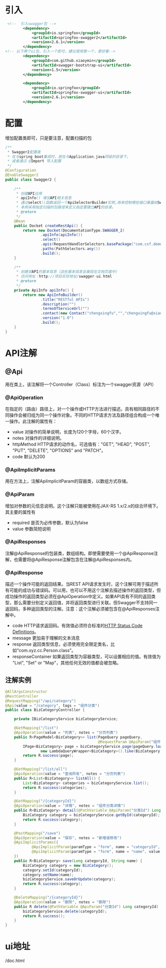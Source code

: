 # 引入

```xml
 <!--  引入swagger包 -->
        <dependency>
            <groupId>io.springfox</groupId>
            <artifactId>springfox-swagger2</artifactId>
            <version>2.6.1</version>
        </dependency>
<!-- 以下两个ui包，引入一个即可，建议使用第一个，更好看-->
        <dependency>
            <groupId>com.github.xiaoymin</groupId>
            <artifactId>swagger-bootstrap-ui</artifactId>
            <version>1.5</version>
        </dependency>

        <dependency>
            <groupId>io.springfox</groupId>
            <artifactId>springfox-swagger-ui</artifactId>
            <version>2.6.1</version>
        </dependency>
```

# 配置

增加配置类即可，只是要注意，配置扫描的包

```java
/**
 * Swagger2配置类
 * 在与spring boot集成时，放在与Application.java同级的目录下。
 * 或者通过 @Import 导入配置
 */
@Configuration
@EnableSwagger2
public class Swagger2 {
    
    /**
     * 创建API应用
     * apiInfo() 增加API相关信息
     * 通过select()函数返回一个ApiSelectorBuilder实例,用来控制哪些接口暴露给Swagger来展现，
     * 本例采用指定扫描的包路径来定义指定要建立API的目录。
     * @return
     */
    @Bean
    public Docket createRestApi() {
        return new Docket(DocumentationType.SWAGGER_2)
                .apiInfo(apiInfo())
                .select()
                .apis(RequestHandlerSelectors.basePackage("com.cxf.demo.controller"))
                .paths(PathSelectors.any())
                .build();
    }
    
    /**
     * 创建该API的基本信息（这些基本信息会展现在文档页面中）
     * 访问地址：http://项目实际地址/swagger-ui.html
     * @return
     */
    private ApiInfo apiInfo() {
        return new ApiInfoBuilder()
                .title("RESTful APIs")
                .description("")
                .termsOfServiceUrl("")
                .contact(new Contact("chengxingfu","","chengxingfu@xiaomi.com"))
                .version("1.0")
                .build();
    }
}

```

# API注解

## @Api

用在类上，该注解将一个Controller（Class）标注为一个swagger资源（API）

### @ApiOperation

在指定的（路由）路径上，对一个操作或HTTP方法进行描述。具有相同路径的不同操作会被归组为同一个操作对象。不同的HTTP请求方法及路径组合构成一个唯一操作。此注解的属性有：

- value 对操作的简单说明，长度为120个字母，60个汉字。
- notes 对操作的详细说明。
- httpMethod HTTP请求的动作名，可选值有："GET", "HEAD", "POST", "PUT", "DELETE", "OPTIONS" and "PATCH"。
- code 默认为200

### @ApiImplicitParams

用在方法上，注解ApiImplicitParam的容器类，以数组方式存储。

### @ApiParam

增加对参数的元信息说明。这个注解只能被使用在JAX-RS 1.x/2.x的综合环境下。其主要的属性有

- required 是否为必传参数，默认为false
- value 参数简短说明

### @ApiResponses

注解@ApiResponse的包装类，数组结构。即使需要使用一个@ApiResponse注解，也需要将@ApiResponse注解包含在注解@ApiResponses内。

### @ApiResponse

描述一个操作可能的返回结果。当REST API请求发生时，这个注解可用于描述所有可能的成功与错误码。可以用，也可以不用这个注解去描述操作的返回类型，但成功操作的返回类型必须在@ApiOperation中定义。如果API具有不同的返回类型，那么需要分别定义返回值，并将返回类型进行关联。但Swagger不支持同一返回码，多种返回类型的注解。注意：这个注解必须被包含在@ApiResponses注解中。

- code HTTP请求返回码。有效值必须符合标准的[HTTP Status Code Definitions](https://link.jianshu.com/?t=http://www.w3.org/Protocols/rfc2616/rfc2616-sec10.html)。
- message 更加易于理解的文本消息
- response 返回类型信息，必须使用完全限定类名，比如“com.xyz.cc.Person.class”。
- responseContainer 如果返回类型为容器类型，可以设置相应的值。有效值为 "List", "Set" or "Map"，其他任何无效的值都会被忽略。



## 注解实例

```java
@AllArgsConstructor
@RestController
@RequestMapping("/api/category")
@Api(value = "/category", tags = "组件分类")
public class BizCategoryController {

    private IBizCategoryService bizCategoryService;

    @GetMapping("/list")
    @ApiOperation(value = "列表", notes = "分页列表")
    public R<PageModel<BizCategory>> list(PageQuery pageQuery,
                                          @RequestParam @ApiParam("组件分类名称") String name) {
        IPage<BizCategory> page = bizCategoryService.page(pageQuery.loadPage(),
                new LambdaQueryWrapper<BizCategory>().like(BizCategory::getName, name));
        return R.success(page);
    }

    @GetMapping("/list/all")
    @ApiOperation(value = "查询所有", notes = "分页列表")
    public R<List<BizCategory>> listAll() {
        List<BizCategory> categories = bizCategoryService.list();
        return R.success(categories);
    }

    @GetMapping("/{categoryId}")
    @ApiOperation(value = "详情", notes = "组件分类详情")
    public R<BizCategory> detail(@PathVariable @ApiParam("分类Id") Long categoryId) {
        BizCategory category = bizCategoryService.getById(categoryId);
        return R.success(category);
    }

    @PostMapping("/save")
    @ApiOperation(value = "保存", notes = "新增或修改")
    @ApiImplicitParams({
            @ApiImplicitParam(paramType = "form", name = "categoryId", value = "组件id（修改时为必填）"),
            @ApiImplicitParam(paramType = "form", name = "name", value = "组件分类名称", required = true)
    })
    public R<BizCategory> save(Long categoryId, String name) {
        BizCategory category = new BizCategory();
        category.setId(categoryId);
        category.setName(name);
        bizCategoryService.saveOrUpdate(category);
        return R.success(category);
    }

    @DeleteMapping("/{categoryId}")
    @ApiOperation(value = "删除", notes = "删除")
    public R delete(@PathVariable @ApiParam("分类Id") Long categoryId) {
        bizCategoryService.delete(categoryId);
        return R.success();
    }
}

```

# ui地址

/doc.html

